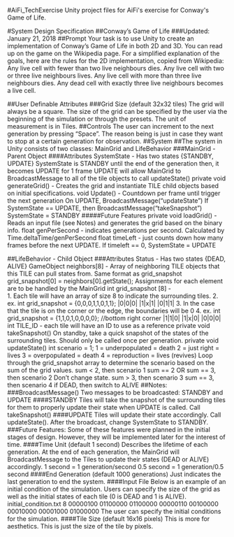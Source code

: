 #AiFi_TechExercise
Unity project files for AiFi's exercise for Conway's Game of Life.

#System Design Specification
##Conway’s Game of Life
###Updated: January 21, 2018
##Prompt
Your task is to use Unity to create an implementation of Conway’s Game of Life in both 2D and 3D. You can read up on the game on the Wikipedia page. For a simplified explanation of the goals, here are the rules for the 2D implementation, copied from Wikipedia:
Any live cell with fewer than two live neighbours dies.
Any live cell with two or three live neighbours lives.
Any live cell with more than three live neighbours dies.
Any dead cell with exactly three live neighbours becomes a live cell.

##User Definable Attributes
###Grid Size (default 32x32 tiles)
The grid will always be a square. The size of the grid can be specified by the user via the beginning of the simulation or through the presets.
The unit of measurement is in Tiles.
##Controls
The user can increment to the next generation by pressing “Space”. The reason being is just in case they want to stop at a certain generation for observation.
##System
##The system in Unity consists of two classes: MainGrid and LifeBehavior
###MainGrid - Parent Object
####Attributes
SystemState - Has two states {STANDBY, UPDATE}
SystemState is STANDBY until the end of the generation then, it becomes UPDATE for 1 frame
UPDATE will allow MainGrid to BroadcastMessage to all of the tile objects to call updateState()
private void generateGrid() - Creates the grid and instantiate TILE child objects based on initial specifications.
void Update() - 
Countdown per frame until trigger the next generation
On UPDATE, BroadcastMessage(“updateState”)
If SystemState == UPDATE, then BroadcastMessage(“takeSnapshot”)
SystemState = STANDBY
#####Future Features
private void loadGrid() - Reads an input file  (see Notes) and generates the grid based on the binary info. 
float genPerSecond - indicates generations per second.
Calculated by Time.deltaTime/genPerSecond
float timeLeft - just counts down how many frames before the next UPDATE.
If timeleft == 0, SystemState = UPDATE

##LifeBehavior - Child Object
###Attributes
Status - Has two states {DEAD, ALIVE}
GameObject neighbors[8] - Array of neighboring TILE objects that this TILE can pull states from.
Same format as grid_snapshot
grid_snapshot[0] = neighbors[0].getState();
Assignments for each element are to be handled by the MainGrid
int grid_snapshot [8] -  			
      1. Each tile will have an array of size 8 to indicate the surrounding tiles. 
      2. ex. int grid_snapshot = {0,0,0,1,1,0,1,1};
 			|0|0|0|
 			|1|x|1|
 			|0|1|1|
     3. In the case that the tile is on the corner or the edge, the boundaries will be 0
     4.  ex. int grid_snapshot = {1,1,0,1,0,0,0,0}; //bottom right corner
 			|1|1|0|
 			|1|x|0|
 			|0|0|0|
int TILE_ID - each tile will have an ID to use as a reference
private void takeSnapshot()
On standby, take a quick snapshot of the states of the surrounding tiles.
Should only be called once per generation.
private void  updateState()
int scenario = 1; 
1 = underpopulated = death
2 = just right = lives
3 = overpopulated = death
4 = reproduction = lives (revives)
Loop through the grid_snapshot array to determine the scenario based on the sum of the grid values.
sum < 2, then scenario 1
sum == 2 OR sum == 3, then scenario 2
Don’t change state.
sum > 3, then scenario 3
sum == 3, then scenario 4
if DEAD, then switch to ALIVE
##Notes:
###BroadcastMessage()
Two messages to be broadcasted: STANDBY and UPDATE
####STANDBY
Tiles will take the snapshot of the surrounding tiles for them to properly update their state when UPDATE is called. Call takeSnapshot()
####UPDATE
Tiles will update their state accordingly. Call updateState().
After the broadcast, change SystemState to STANDBY.
###Future Features:
Some of these features were planned in the initial stages of design. However, they will be implemented later for the interest of time.
####Time Unit (default 1 second)
Describes the lifetime of each generation. At the end of each generation, the MainGrid will BroadcastMessage to the Tiles to update their states (DEAD or ALIVE) accordingly.
1 second = 1 generation/second
0.5 second = 1 generation/0.5 second
####End Generation (default 1000 generations) 
Just indicates the last generation to end the system.
####Input File
Below is an example of an initial condition of the simulation. Users can specify the size of the grid as well as the initial states of each tile (0 is DEAD and 1 is ALIVE).
initial_condition.txt
8
00000100
01100000
01100000
00000110
00100000
00010000
00001000
01000000
The user can specify the initial conditions for the simulation. 
####Tile Size (default 16x16 pixels)
This is more for aesthetics. This is just the size of the tile by pixels.
